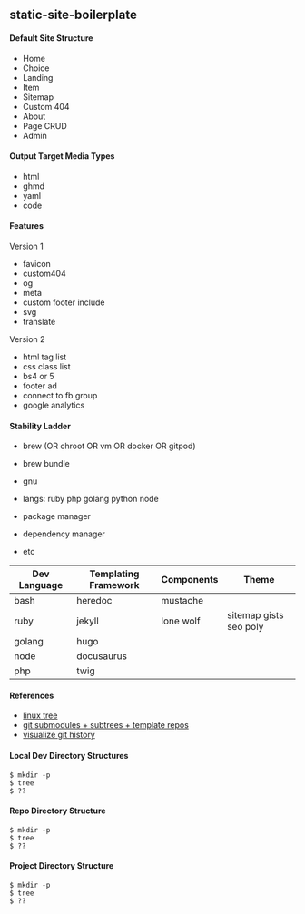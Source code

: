 ## static-site-boilerplate

#### Default Site Structure
- Home
- Choice
- Landing
- Item
- Sitemap
- Custom 404
- About
- Page CRUD
- Admin

#### Output Target Media Types
- html 
- ghmd 
- yaml 
- code

#### Features
Version 1
- favicon
- custom404
- og
- meta
- custom footer include
- svg
- translate

Version 2
- html tag list
- css class list
- bs4 or 5
- footer ad
- connect to fb group
- google analytics

#### Stability Ladder

- brew (OR chroot OR vm OR docker OR gitpod)
- brew bundle
- gnu

- langs: ruby php golang python node
- package manager
- dependency manager
- etc

| Dev Language | Templating Framework | Components | Theme |
|--------------|----------------------|------------|-------|
| bash | heredoc | mustache |  |
| ruby | jekyll | lone wolf | sitemap gists seo poly |
| golang | hugo |  |  |
| node | docusaurus |  |  |
| php | twig |  |  |

#### References
- [linux tree](https://www.geeksforgeeks.org/tree-command-unixlinux/)
- [git submodules + subtrees + template repos](https://martowen.com/2016/05/01/git-submodules-vs-git-subtrees/)
- [visualize git history](https://github.com/google/git-tree)


#### Local Dev Directory Structures
```
$ mkdir -p
$ tree
$ ??
 ```
#### Repo Directory Structure
```
$ mkdir -p
$ tree
$ ??
 ```

#### Project Directory Structure
```
$ mkdir -p
$ tree
$ ??
 ```
